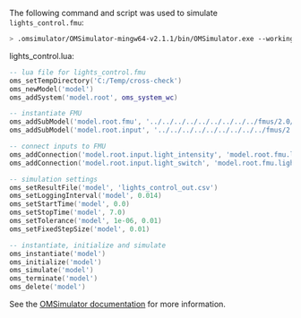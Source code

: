 The following command and script was used to simulate `lights_control.fmu`:
```bash
> .omsimulator/OMSimulator-mingw64-v2.1.1/bin/OMSimulator.exe --workingDir=results/2.0/cs/win64/OMSimulator/v2.1.1/Silver/3.5/lights_control --stripRoot=true --skipCSVHeader=true --addParametersToCSV=true --suppressPath=true --timeout=60 lights_control.lua
```

lights_control.lua:
```lua
-- lua file for lights_control.fmu
oms_setTempDirectory('C:/Temp/cross-check')
oms_newModel('model')
oms_addSystem('model.root', oms_system_wc)

-- instantiate FMU
oms_addSubModel('model.root.fmu', '../../../../../../../../../fmus/2.0/cs/win64/Silver/3.5/lights_control/lights_control.fmu')
oms_addSubModel('model.root.input', '../../../../../../../../../fmus/2.0/cs/win64/Silver/3.5/lights_control/lights_control_in.csv')

-- connect inputs to FMU
oms_addConnection('model.root.input.light_intensity', 'model.root.fmu.light_intensity')
oms_addConnection('model.root.input.light_switch', 'model.root.fmu.light_switch')

-- simulation settings
oms_setResultFile('model', 'lights_control_out.csv')
oms_setLoggingInterval('model', 0.014)
oms_setStartTime('model', 0.0)
oms_setStopTime('model', 7.0)
oms_setTolerance('model', 1e-06, 0.01)
oms_setFixedStepSize('model', 0.01)

-- instantiate, initialize and simulate
oms_instantiate('model')
oms_initialize('model')
oms_simulate('model')
oms_terminate('model')
oms_delete('model')
```
See the [OMSimulator documentation](https://openmodelica.org/doc/OMSimulator/master/html/index.html) for more information.

